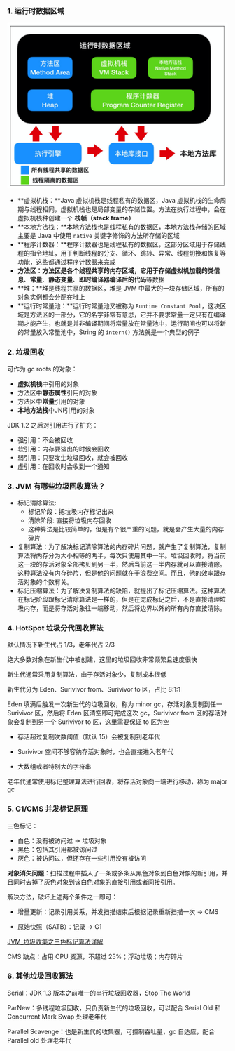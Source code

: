 ### 1. 运行时数据区域

<center><img src="jvm.png" style="zoom:50%"></center>

- **虚拟机栈：**Java 虚拟机栈是线程私有的数据区，Java 虚拟机栈的生命周期与线程相同，虚拟机栈也是局部变量的存储位置。方法在执行过程中，会在虚拟机栈种创建一个 **栈帧（stack frame）**
- **本地方法栈：**本地方法栈也是线程私有的数据区，本地方法栈存储的区域主要是 Java 中使用 `native` 关键字修饰的方法所存储的区域
- **程序计数器：**程序计数器也是线程私有的数据区，这部分区域用于存储线程的指令地址，用于判断线程的分支、循环、跳转、异常、线程切换和恢复等功能，这些都通过程序计数器来完成
- **方法区：**方法区是各个线程共享的内存区域，它用于存储虚拟机加载的**类信息**、**常量**、**静态变量**、**即时编译器编译后的代码**等数据
- **堆：**堆是线程共享的数据区，堆是 JVM 中最大的一块存储区域，所有的对象实例都会分配在堆上
- **运行时常量池：**运行时常量池又被称为 `Runtime Constant Pool`，这块区域是方法区的一部分，它的名字非常有意思，它并不要求常量一定只有在编译期才能产生，也就是并非编译期间将常量放在常量池中，运行期间也可以将新的常量放入常量池中，String 的 `intern()` 方法就是一个典型的例子

### 2. 垃圾回收

可作为 gc roots 的对象：

- **虚拟机栈**中引用的对象
- 方法区中**静态属性**引用的对象
- 方法区中**常量**引用的对象
- **本地方法栈**中JNI引用的对象

JDK 1.2 之后对引用进行了扩充：

- 强引用：不会被回收
- 软引用：内存要溢出的时候会回收
- 弱引用：只要发生垃圾回收，就会被回收
- 虚引用：在回收时会收到一个通知

### 3. JVM 有哪些垃圾回收算法？

- 标记清除算法:
  - 标记阶段：把垃圾内存标记出来
  - 清除阶段: 直接将垃圾内存回收
  - 这种算法是比较简单的，但是有个很严重的问题，就是会产生大量的内存碎片
- 复制算法：为了解决标记清除算法的内存碎片问题，就产生了复制算法，复制算法将内存分为大小相等的两半，每次只使用其中一半。垃圾回收时，将当前这一块的存活对象全部拷贝到另一半，然后当前这一半内存就可以直接清除。这种算法没有内存碎片，但是他的问题就在于浪费空间。而且，他的效率跟存活对象的个数有关。
- 标记压缩算法：为了解决复制算法的缺陷，就提出了标记压缩算法。这种算法在标记阶段跟标记清除算法是一样的，但是在完成标记之后，不是直接清理垃圾内存，而是将存活对象往一端移动，然后将边界以外的所有内存直接清除。

### 4. HotSpot 垃圾分代回收算法

默认情况下新生代占 1/3，老年代占 2/3

绝大多数对象在新生代中被创建，这里的垃圾回收非常频繁且速度很快

新生代通常采用复制算法，由于存活对象少，复制成本很低

新生代分为 Eden、Surivivor  from、Surivivor to 区，占比 8:1:1

Eden 填满后触发一次新生代的垃圾回收，称为 minor gc，存活对象复制到任一 Surivivor 区，然后将 Eden 区清空即可完成这次 gc，Surivivor from 区的存活对象会复制到另一个 Surivivor to 区，这里需要保证 to 区为空

- 存活超过复制次数阈值（默认 15）会被复制到老年代

- Surivivor 空间不够容纳存活对象时，也会直接进入老年代
- 大数组或者特别大的字符串

老年代通常使用标记整理算法进行回收，将存活对象向一端进行移动，称为 major gc

### 5. G1/CMS 并发标记原理

三色标记：
- 白色：没有被访问过 -> 垃圾对象
- 黑色：包括其引用都被访问过
- 灰色：被访问过，但还存在一些引用没有被访问

**对象消失问题**：扫描过程中插入了一条或多条从黑色对象到白色对象的新引用，并且同时去掉了灰色对象到该白色对象的直接引用或者间接引用。

解决方法，破坏上述两个条件之一即可：

- 增量更新：记录引用关系，并发扫描结束后根据记录重新扫描一次 -> CMS

- 原始快照（SATB）：记录 -> G1

[JVM_垃圾收集之三色标记算法详解](https://blog.csdn.net/chuige2013/article/details/129659171)

CMS 缺点：占用 CPU 资源，不超过 25%；浮动垃圾；内存碎片

### 6. 其他垃圾回收算法

Serial：JDK 1.3 版本之前唯一的串行垃圾回收器，Stop The World

ParNew：多线程垃圾回收，只负责新生代的垃圾回收，可以配合 Serial Old 和 Concurrent Mark Swap 处理老年代

Parallel Scavenge：也是新生代的收集器，可控制吞吐量，gc 自适应，配合 Parallel old 处理老年代